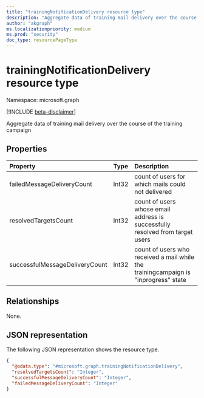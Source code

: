 ```yaml
---
title: "trainingNotificationDelivery resource type"
description: "Aggregate data of training mail delivery over the course of the training campaign"
author: "akgraph"
ms.localizationpriority: medium
ms.prod: "security"
doc_type: resourcePageType
---
```


# trainingNotificationDelivery resource type

Namespace: microsoft.graph

[!INCLUDE [beta-disclaimer](../../includes/beta-disclaimer.md)]

Aggregate data of training mail delivery over the course of the training campaign

## Properties
|Property|Type|Description|
|:---|:---|:---|
|failedMessageDeliveryCount|Int32|count of users for which mails could not delivered|
|resolvedTargetsCount|Int32|count of users whose email address is successfully resolved from target users|
|successfulMessageDeliveryCount|Int32|count of users who received a mail while the trainingcampaign is "inprogress" state|

## Relationships
None.

## JSON representation
The following JSON representation shows the resource type.
<!-- {
  "blockType": "resource",
  "@odata.type": "microsoft.graph.trainingNotificationDelivery"
}
-->
``` json
{
  "@odata.type": "#microsoft.graph.trainingNotificationDelivery",
  "resolvedTargetsCount": "Integer",
  "successfulMessageDeliveryCount": "Integer",
  "failedMessageDeliveryCount": "Integer"
}
```


